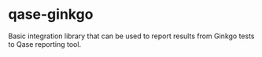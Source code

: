 # qase-ginkgo
Basic integration library that can be used to report results from Ginkgo tests to Qase reporting tool.
